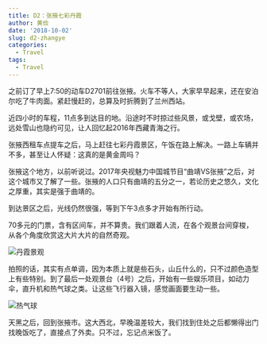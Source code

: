 ```yaml
---
title: D2：张掖七彩丹霞
author: 黄俭
date: '2018-10-02'
slug: d2-zhangye
categories:
  - Travel
tags:
  - Travel
---
```

之前订了早上7:50的动车D2701前往张掖。火车不等人，大家早早起来，还在安泊尔吃了牛肉面。紧赶慢赶的，总算及时折腾到了兰州西站。

近四小时的车程，11点多到达目的地。沿途时不时掠过些风景，或戈壁，或农场，远处雪山也隐约可见，让人回忆起2016年西藏青海之行。

张掖西租车点提车之后，马上赶往七彩丹霞景区，午饭在路上解决。一路上车辆并不多，甚至让人怀疑：这真的是黄金周吗？

张掖这个地方，以前听说过。2017年央视魅力中国城节目“曲靖VS张掖”之后，对这个城市又了解了一些。张掖的人口只有曲靖的五分之一，若论历史之悠久，文化之厚重，其实是强于曲靖的。

到达景区之后，光线仍然很强，等到下午3点多才开始有所行动。

70多元的门票，含有区间车，并不算贵。我们跟着人流，在各个观景台间穿梭，从各个角度欣赏这大片大片的自然奇观。

![丹霞景观](/post/2018-10-02-d2-zhangye_files/DSC_0068.jpg)

拍照的话，其实有点单调，因为本质上就是些石头，山丘什么的，只不过颜色造型上有些特别。到了最后一处观景台（4号）之后，开始有一些娱乐项目，如动力伞，直升机和热气球之类。让这些飞行器入镜，感觉画面要生动一些。

![热气球](/post/2018-10-02-d2-zhangye_files/DSC_0113.jpg)

天黑之后，回到张掖市。这大西北，早晚温差较大，我们找到住处之后都懒得出门找晚饭吃了，直接点了外卖。只不过，忘记点米饭了。